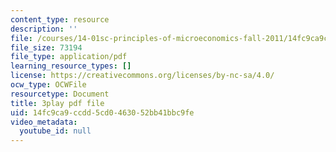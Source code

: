 ```yaml
---
content_type: resource
description: ''
file: /courses/14-01sc-principles-of-microeconomics-fall-2011/14fc9ca9ccdd5cd0463052bb41bbc9fe_LpNKCJSZk_k.pdf
file_size: 73194
file_type: application/pdf
learning_resource_types: []
license: https://creativecommons.org/licenses/by-nc-sa/4.0/
ocw_type: OCWFile
resourcetype: Document
title: 3play pdf file
uid: 14fc9ca9-ccdd-5cd0-4630-52bb41bbc9fe
video_metadata:
  youtube_id: null
---
```

